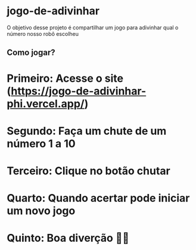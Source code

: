 # jogo-de-adivinhar
O objetivo desse projeto é compartilhar um jogo para adivinhar qual o número nosso robô escolheu

## Como jogar?
# Primeiro: Acesse o site (https://jogo-de-adivinhar-phi.vercel.app/)
# Segundo: Faça um chute de um número 1 a 10
# Terceiro: Clique no botão chutar
# Quarto: Quando acertar pode iniciar um novo jogo
# Quinto: Boa diverção 🤹‍♀️
